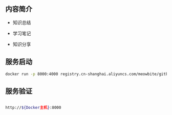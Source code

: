 ## 内容简介

- 知识总结

- 学习笔记

- 知识分享


## 服务启动

```bash
docker run -p 8000:4000 registry.cn-shanghai.aliyuncs.com/meowbite/gitbook:product
```

## 服务验证

```bash

http://${Docker主机}:8000

```